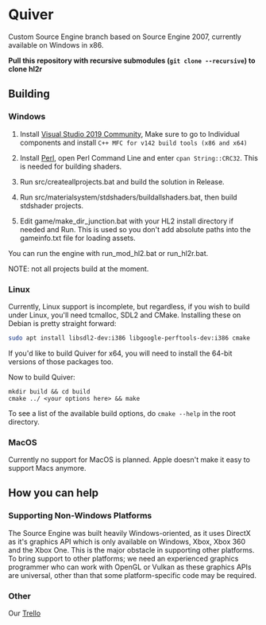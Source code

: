 # Quiver
Custom Source Engine branch based on Source Engine 2007, currently available on Windows in x86.

**Pull this repository with recursive submodules (`git clone --recursive`) to clone hl2r**

## Building

### Windows

1. Install [Visual Studio 2019 Community](https://visualstudio.microsoft.com/downloads/), Make sure to go to Individual components and install `C++ MFC for v142 build tools (x86 and x64)`

2. Install [Perl](http://strawberryperl.com/), open Perl Command Line and enter `cpan String::CRC32`. This is needed for building shaders.

3. Run src/createallprojects.bat and build the solution in Release.

4. Run src/materialsystem/stdshaders/buildallshaders.bat, then build stdshader projects.

5. Edit game/make_dir_junction.bat with your HL2 install directory if needed and Run. This is used so you don't add absolute paths into the gameinfo.txt file for loading assets.

You can run the engine with run_mod_hl2.bat or run_hl2r.bat.

NOTE: not all projects build at the moment.

### Linux

Currently, Linux support is incomplete, but regardless, if you wish to build under Linux, you'll need tcmalloc, SDL2 and CMake.
Installing these on Debian is pretty straight forward:
```sh
sudo apt install libsdl2-dev:i386 libgoogle-perftools-dev:i386 cmake
```
If you'd like to build Quiver for x64, you will need to install the 64-bit versions of those packages too.

Now to build Quiver:
```
mkdir build && cd build
cmake ../ <your options here> && make
```
To see a list of the available build options, do `cmake --help` in the root directory.

### MacOS
Currently no support for MacOS is planned. Apple doesn't make it easy to support Macs anymore.

## How you can help

### Supporting Non-Windows Platforms
The Source Engine was built heavily Windows-oriented, as it uses DirectX as it's graphics API which is only available on Windows, Xbox, Xbox 360 and the Xbox One. This is the major obstacle in supporting other platforms. To bring support to other platforms; we need an experienced graphics programmer who can work with OpenGL or Vulkan as these graphics APIs are universal, other than that some platform-specific code may be required.

### Other

Our [Trello](https://trello.com/b/WaxlL3kb/quiver-engine)
